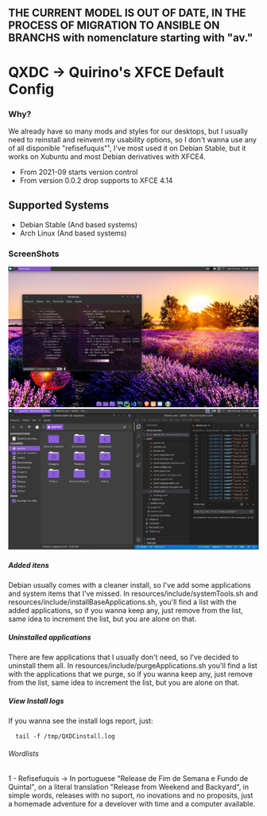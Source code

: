## THE CURRENT MODEL IS OUT OF DATE, IN THE PROCESS OF MIGRATION TO ANSIBLE ON BRANCHS with nomenclature starting with "av." 

# QXDC → Quirino's XFCE Default Config

### Why?
We already have so many mods and styles for our desktops, but I usually need to reinstall and reinvent my usability options, so I don't wanna use any of all disponible "refisefuquis"¹, I've most used it on Debian Stable, but it works on Xubuntu and most Debian derivatives with XFCE4.

- From 2021-09 starts version control
- From version 0.0.2 drop supports to XFCE 4.14

## Supported Systems
- Debian Stable (And based systems)
- Arch Linux (And based systems)

### ScreenShots
![default_screenshot](resources/img/default_screenshot.png "Visualização de tela cheia")
![default_screenshot2](resources/img/default_screenshot2.png "Visualização de aplicações")

##### Added itens

Debian usually comes with a cleaner install, so I've add some applications and system items that I've missed.
In resources/include/systemTools.sh and resources/include/installBaseApplications.sh, you'll find a list with the added applications, so if you wanna keep any, just remove from the list, same idea to increment the list, but you are alone on that.

##### Uninstalled applications

  There are few applications that I usually don't need, so I've decided to uninstall them all.
  In resources/include/purgeApplications.sh you'll find a list with the applications that we purge, so if you wanna keep any, just remove from the list, same idea to increment the list, but you are alone on that.

##### View Install logs

  If you wanna see the install logs report, just:

      tail -f /tmp/QXDCinstall.log

###### Wordlists
1 - Refisefuquis -> In portuguese "Release de Fim de Semana e Fundo de Quintal", on a literal translation "Release from Weekend and Backyard", in simple words, releases with no suport, no inovations and no proposits, just a homemade adventure for a develover with time and a computer available.

